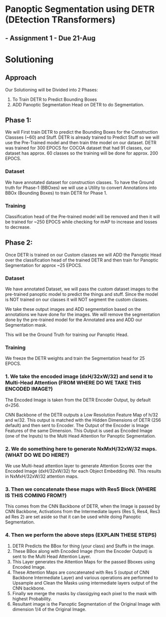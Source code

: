 

# Panoptic Segmentation using DETR (DEtection TRansformers) 
## - Assignment 1 - Due 21-Aug

# Solutioning

## Approach

Our Solutioning will be Divided into 2 Phases:
1. To Train DETR to Predict Bounding Boxes
2. ADD Panoptic Segmentation Head on DETR to do Segmentation.

## Phase 1:
We will First train DETR to predict the Bounding Boxes for the Construction Classses (~60) and Stuff. DETR is already trained to Predict Stuff so we will use the Pre-Trained model and then train thte model on our dataset. DETR was trained for 300 EPOCS for COCOA dataset that had 91 classes, our dataset has approx. 60 classes so the training will be done for approx. 200 EPOCS.

### Dataset
We have annotated dataset for construction classes. To have the Ground truth for Phase-1 (BBOxes) we will use a Utility to convert Annotations into BBOx (Bounding Boxes) to train DETR for Phase 1.

### Training 
Classification head of the Pre-trained model will be removed and then it will be trained for ~250 EPOCS while checking for mAP to increase and losses to decrease.
 
## Phase 2:

Once DETR is trained on our Custom classes we will ADD the Panoptic Head over the classification head of the trained DETR and then train for Panoptic Segmentation for approx ~25 EPOCS.

### Dataset
We have annotated Dataset, we will pass the custom dataset images to the pre-trained panoptic model to predict the things and stuff. Since the model is NOT trained on our classes it will NOT segment the custom classes.

We take these output images and ADD segmentation based on the annotations we have done for the images.
We will remove the segmentation done by the pre-trained model for the Annotated area and ADD our Segmentation mask.

This will be the Ground Truth for training our Panoptic Head.

### Training
We freeze the DETR weights and train the Segmentation head for 25 EPOCS.



### 1. We take the encoded image (dxH/32xW/32) and send it to Multi-Head Attention (FROM WHERE DO WE TAKE THIS ENCODED IMAGE?)
The Encoded Image is taken from the DETR Encoder Output, by default d=256. 

CNN Backbone of the DETR outputs a Low Resolution Feature Map of h/32 and w/32. This output is matched with the Hidden Dimensions of DETR (256 default) and then sent to Encoder. The Output of the Encoder is Image Features of the same Dimension. This Output is used as Encoded Image (one of the Inputs) to the Multi Head Attention for Panoptic Segmentation.



### 2. We do something here to generate NxMxH/32xW/32 maps. (WHAT DO WE DO HERE?)

We use Multi-head attention layer to generate Attention Scores over the Encoded Image (dxH/32xW/32) for each Object Embedding (N). This results in NxMxH/32xW/32 attention maps.


### 3. Then we concatenate these maps with Res5 Block (WHERE IS THIS COMING FROM?)

This comes from the CNN Backbone of DETR, when the Image is passed by CNN Backbone, Activations from the Intermediate layers (Res 5, Res4, Res3 ad Res 2) are set aside so that it can be used while doing Panoptic Segmentation.

### 4. Then we perform the above steps (EXPLAIN THESE STEPS)

1. DETR Predicts the BBox for thing (your class) and Stuffs in the image.
2. These BBox along with Encoded Image (from the Encoder Output) is sent to the Multi Head Attention Layer.
3. This Layer generates the Attention Maps for the passed Bboxes using Encoded Image.
4. These Attention Maps are concatenated with Res 5 (output of CNN Backbone Intermediate Layer) and various operations are performed to Upsample and Clean the Masks using intermediate layers output of the CNN backbone.
5. Finally we merge the masks by classigying each pixel to the mask with highest Probability.
6. Resultant image is the Panoptic Segmentation of the Original Image with dimension 1/4 of the Original Image.
